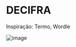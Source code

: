 # DECIFRA
Inspiração: Termo, Wordle

![image](https://github.com/user-attachments/assets/0e5d3fe6-a0ae-49ac-895b-b86546f73a2d)
